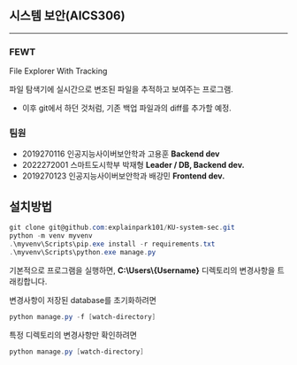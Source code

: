 ## 시스템 보안(AICS306)
----
### FEWT
File Explorer With Tracking

파일 탐색기에 실시간으로 변조된 파일을 추적하고 보여주는 프로그램.

- 이후 git에서 하던 것처럼, 기존 백업 파일과의 diff를 추가할 예정.

### 팀원
- 2019270116 인공지능사이버보안학과 고용훈 **Backend dev**
- 2022272001 스마트도시학부 박재형 **Leader / DB, Backend dev.**
- 2019270123 인공지능사이버보안학과 배강민 **Frontend dev.**


## 설치방법
```powershell
git clone git@github.com:explainpark101/KU-system-sec.git
python -m venv myvenv
.\myvenv\Scripts\pip.exe install -r requirements.txt
.\myvenv\Scripts\python.exe manage.py
```

기본적으로 프로그램을 실행하면, **C:\\Users\\{Username}** 디렉토리의 변경사항을 트래킹합니다.

변경사항이 저장된 database를 초기화하려면 
```powershell
python manage.py -f [watch-directory]
```

특정 디렉토리의 변경사항만 확인하려면
```powershell
python manage.py [watch-directory]
```

